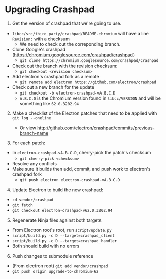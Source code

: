 # Upgrading Crashpad

1. Get the version of crashpad that we're going to use.
  - `libcc/src/third_party/crashpad/README.chromium` will have a line `Revision:` with a checksum
    - We need to check out the correponding branch.
  - Clone Google's crashpad (https://chromium.googlesource.com/crashpad/crashpad)
    - `git clone https://chromium.googlesource.com/crashpad/crashpad`
  - Check out the branch with the revision checksum:
      - `git checkout <revision checksum>`
  - Add electron's crashpad fork as a remote
    - `git remote add electron https://github.com/electron/crashpad`
  - Check out a new branch for the update
    - `git checkout -b electron-crashpad-vA.B.C.D`
    - `A.B.C.D` is the Chromium version found in `libcc/VERSION`
       and will be something like `62.0.3202.94`

2. Make a checklist of the Electron patches that need to be applied
  with `git log --oneline`
    - Or view http://github.com/electron/crashpad/commits/previous-branch-name

3. For each patch:
  - In `electron-crashpad-vA.B.C.D`, cherry-pick the patch's checksum    
    - `git cherry-pick <checksum>`
  - Resolve any conflicts
  - Make sure it builds then add, commit, and push work to electron's crashpad fork
    - `git push electron electron-crashpad-vA.B.C.D`

4. Update Electron to build the new crashpad:
  - `cd vendor/crashpad`
  - `git fetch`
  - `git checkout electron-crashpad-v62.0.3202.94`
5. Regenerate Ninja files against both targets
  - From Electron root's root, run `script/update.py`
  - `script/build.py -c D --target=crashpad_client`
  - `script/build.py -c D --target=crashpad_handler`
  - Both should build with no errors
6. Push changes to submodule reference
  - (From electron root) `git add vendor/crashpad`
  - `git push origin upgrade-to-chromium-62`



